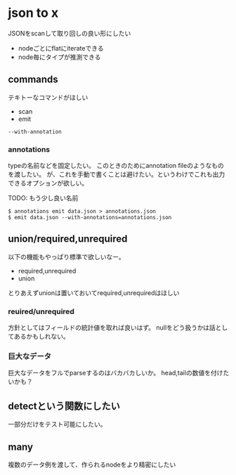 # json to x

JSONをscanして取り回しの良い形にしたい

- nodeごとにflatにiterateできる
- node毎にタイプが推測できる

## commands

テキトーなコマンドがほしい

- scan
- emit

`--with-annotation`

### annotations

typeの名前などを固定したい。
このときのためにannotation fileのようなものを渡したい。
が、これを手動で書くことは避けたい。というわけでこれも出力できるオプションが欲しい。

TODO: もう少し良い名前

```console
$ annotations emit data.json > annotations.json
$ emit data.json --with-annotations=annotations.json
```


## union/required,unrequired

以下の機能もやっぱり標準で欲しいなー。

- required,unrequired
- union

とりあえずunionは置いておいてrequired,unrequiredはほしい

### reuired/unrequired

方針としてはフィールドの統計値を取れば良いはず。
nullをどう扱うかは話としてあるかもしれない。

### 巨大なデータ

巨大なデータをフルでparseするのはバカバカしいか。
head,tailの数値を付けたいかも？

## detectという関数にしたい

一部分だけをテスト可能にしたい。


## many

複数のデータ例を渡して、作られるnodeをより精密にしたい
